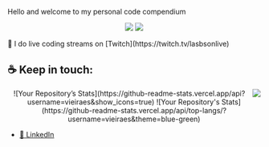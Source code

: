 Hello and welcome to my personal code compendium

<p align="center">
  <img src="https://img.shields.io/badge/-TypeScript-3178C6?logo=typescript&logoColor=fff">
   <img src="https://img.shields.io/badge/-Node.js-339933?logo=node.js&logoColor=fff">
</p>
🔴 I do live coding streams on [Twitch](https://twitch.tv/lasbsonlive)

## ☕ Keep in touch:


<a href="https://discord.gg/xY4NuPBA">
  <img src="https://invidget.switchblade.xyz/xY4NuPBA" align="right">
</a>

<p align="center">
![Your Repository’s Stats](https://github-readme-stats.vercel.app/api?username=vieiraes&show_icons=true)
![Your Repository's Stats](https://github-readme-stats.vercel.app/api/top-langs/?username=vieiraes&theme=blue-green)
</p>

- [💼 LinkedIn](https://linkedin.com/in/brunno-vieira)
